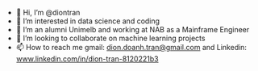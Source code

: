 - 👋 Hi, I’m @diontran
- 👀 I’m interested in data science and coding
- 🌱 I’m an alumni Unimelb and working at NAB as a Mainframe Engineer
- 💞️ I’m looking to collaborate on machine learning projects
- 📫 How to reach me gmail: dion.doanh.tran@gmail.com and Linkedin: www.linkedin.com/in/dion-tran-8120221b3

<!---
diontran/diontran is a ✨ special ✨ repository because its `README.md` (this file) appears on your GitHub profile.
You can click the Preview link to take a look at your changes.
--->
